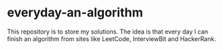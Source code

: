 # everyday-an-algorithm
This repository is to store my solutions. The idea is that every day I can finish an algorithm from sites like LeetCode, InterviewBit and HackerRank.
